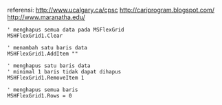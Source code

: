 referensi:
http://www.ucalgary.ca/cpsc
http://cariprogram.blogspot.com/
http://www.maranatha.edu/

```vbscript
' menghapus semua data pada MSFlexGrid
MSHFlexGrid1.Clear
```

```
' menambah satu baris data
MSHFlexGrid1.AddItem ""
```

```
' menghapus satu baris data
' minimal 1 baris tidak dapat dihapus
MSHFlexGrid1.RemoveItem 1
```

```
' menghapus semua baris
MSHFlexGrid1.Rows = 0
```
